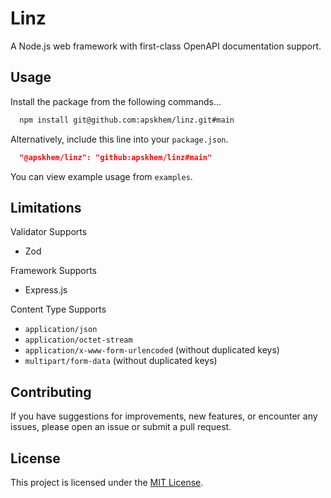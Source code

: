 # Linz

A Node.js web framework with first-class OpenAPI documentation support.

## Usage

Install the package from the following commands...

```bash
  npm install git@github.com:apskhem/linz.git#main
```

Alternatively, include this line into your `package.json`.

```json
  "@apskhem/linz": "github:apskhem/linz#main"
```

You can view example usage from `examples`.

## Limitations

Validator Supports
  - Zod

Framework Supports
  - Express.js

Content Type Supports
  - `application/json`
  - `application/octet-stream`
  - `application/x-www-form-urlencoded` (without duplicated keys)
  - `multipart/form-data` (without duplicated keys)

## Contributing

If you have suggestions for improvements, new features, or encounter any issues, please open an issue or submit a pull request.

## License

This project is licensed under the [MIT License](LICENSE).